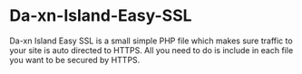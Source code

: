 # Da-xn-Island-Easy-SSL
Da-xn Island Easy SSL is a small simple PHP file which makes sure traffic to your site is auto directed to HTTPS. All you need to do is include in each file you want to be secured by HTTPS.
